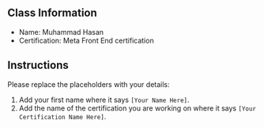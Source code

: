 ## Class Information
- Name: Muhammad Hasan  
- Certification: Meta Front End certification 

## Instructions
Please replace the placeholders with your details:
1. Add your first name where it says `[Your Name Here]`.  
2. Add the name of the certification you are working on where it says `[Your Certification Name Here]`.  
